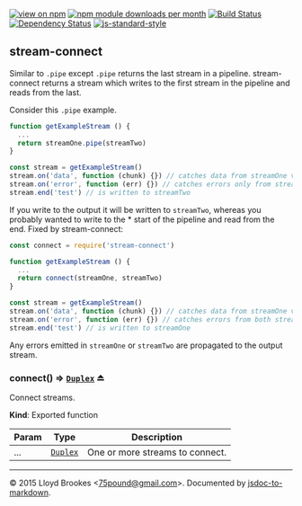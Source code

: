 [![view on npm](http://img.shields.io/npm/v/stream-connect.svg)](https://www.npmjs.org/package/stream-connect)
[![npm module downloads per month](http://img.shields.io/npm/dm/stream-connect.svg)](https://www.npmjs.org/package/stream-connect)
[![Build Status](https://travis-ci.org/75lb/stream-connect.svg?branch=master)](https://travis-ci.org/75lb/stream-connect)
[![Dependency Status](https://david-dm.org/75lb/stream-connect.svg)](https://david-dm.org/75lb/stream-connect)
[![js-standard-style](https://img.shields.io/badge/code%20style-standard-brightgreen.svg)](https://github.com/feross/standard)

<a name="module_stream-connect"></a>
## stream-connect
Similar to `.pipe` except `.pipe` returns the last stream in a pipeline. stream-connect returns a stream which writes to the first stream in the pipeline and reads from the last.

Consider this `.pipe` example.
```js
function getExampleStream () {
  ...
  return streamOne.pipe(streamTwo)
}

const stream = getExampleStream()
stream.on('data', function (chunk) {}) // catches data from streamOne via streamTwo
stream.on('error', function (err) {}) // catches errors only from streamTwo
stream.end('test') // is written to streamTwo
```

If you write to the output it will be written to `streamTwo`, whereas you probably wanted to write to the  * start of the pipeline and read from the end. Fixed by stream-connect:

```js
const connect = require('stream-connect')

function getExampleStream () {
  ...
  return connect(streamOne, streamTwo)
}

const stream = getExampleStream()
stream.on('data', function (chunk) {}) // catches data from streamOne via streamTwo
stream.on('error', function (err) {}) // catches errors from both streamOne and streamTwo
stream.end('test') // is written to streamOne
```

Any errors emitted in `streamOne` or `streamTwo` are propagated to the output stream.

<a name="exp_module_stream-connect--connect"></a>
### connect() ⇒ <code>[Duplex](https://nodejs.org/api/stream.html#stream_class_stream_duplex)</code> ⏏
Connect streams.

**Kind**: Exported function  

| Param | Type | Description |
| --- | --- | --- |
| ... | <code>[Duplex](https://nodejs.org/api/stream.html#stream_class_stream_duplex)</code> | One or more streams to connect. |


* * *

&copy; 2015 Lloyd Brookes \<75pound@gmail.com\>. Documented by [jsdoc-to-markdown](https://github.com/jsdoc2md/jsdoc-to-markdown).
